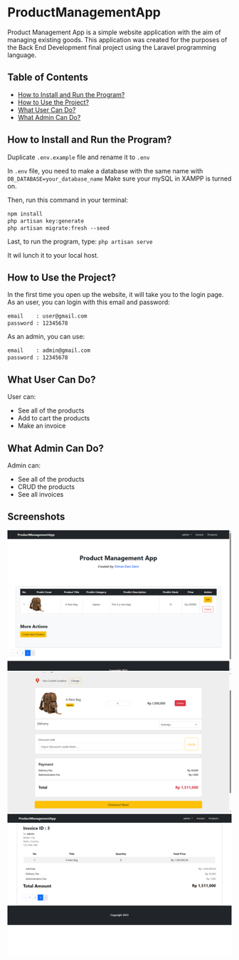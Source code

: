# ProductManagementApp
Product Management App is a simple website application with the aim of managing existing goods. This application was created for the purposes of the Back End Development final project using the Laravel programming language.

## Table of Contents
- [How to Install and Run the Program?](##how-to-install-and-run-the-program?)
- [How to Use the Project?](##how-to-use-the-project?)
- [What User Can Do?](##whatuser-can-do?)
- [What Admin Can Do?](##whatadmin-can-do?)

## How to Install and Run the Program?
Duplicate `.env.example` file and rename it to `.env`

In `.env` file, you need to make a database with the same name with  `DB_DATABASE=your_database_name`
Make sure your mySQL in XAMPP is turned on.

Then, run this command in your terminal:
```
npm install
php artisan key:generate
php artisan migrate:fresh --seed
```

Last, to run the program, type:
`php artisan serve`

It wil lunch it to your local host.

## How to Use the Project?
In the first time you open up the website, it will take you to the login page. 
As an user, you can login with this email and password:
```
email    : user@gmail.com
password : 12345678
```
As an admin, you can use:
```
email    : admin@gmail.com
password : 12345678
```

## What User Can Do?
User can:
+ See all of the products
+ Add to cart the products
+ Make an invoice

## What Admin Can Do?
Admin can:
+ See all of the products
+ CRUD the products
+ See all invoices

## Screenshots
![List Product Admin](Screenshots/List_Product_Admin.png)
![Checkout Product User](Screenshots/Checkout_Product_User.png)
![List Invoice Admin](Screenshots/List_Invoice_Admin.png)
